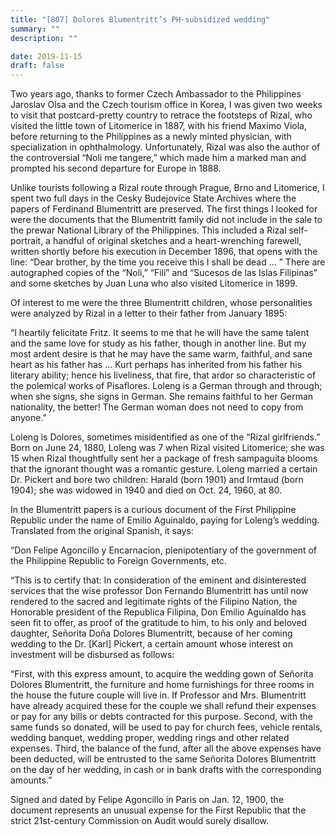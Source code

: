 ```yaml
---
title: "[807] Dolores Blumentritt’s PH-subsidized wedding"
summary: ""
description: ""

date: 2019-11-15
draft: false
---
```



Two years ago, thanks to former Czech Ambassador to the Philippines Jaroslav Olsa and the Czech tourism office in Korea, I was given two weeks to visit that postcard-pretty country to retrace the footsteps of Rizal, who visited the little town of Litomerice in 1887, with his friend Maximo Viola, before returning to the Philippines as a newly minted physician, with specialization in ophthalmology. Unfortunately, Rizal was also the author of the controversial “Noli me tangere,” which made him a marked man and prompted his second departure for Europe in 1888.

Unlike tourists following a Rizal route through Prague, Brno and Litomerice, I spent two full days in the Cesky Budejovice State Archives where the papers of Ferdinand Blumentritt are preserved. The first things I looked for were the documents that the Blumentritt family did not include in the sale to the prewar National Library of the Philippines. This included a Rizal self-portrait, a handful of original sketches and a heart-wrenching farewell, written shortly before his execution in December 1896, that opens with the line: “Dear brother, by the time you receive this I shall be dead … ” There are autographed copies of the “Noli,” “Fili” and “Sucesos de las Islas Filipinas” and some sketches by Juan Luna who also visited Litomerice in 1899.

Of interest to me were the three Blumentritt children, whose personalities were analyzed by Rizal in a letter to their father from January 1895:

“I heartily felicitate Fritz. It seems to me that he will have the same talent and the same love for study as his father, though in another line. But my most ardent desire is that he may have the same warm, faithful, and sane heart as his father has … Kurt perhaps has inherited from his father his literary ability; hence his liveliness, that fire, that ardor so characteristic of the polemical works of Pisaflores. Loleng is a German through and through; when she signs, she signs in German. She remains faithful to her German nationality, the better! The German woman does not need to copy from anyone.”

Loleng is Dolores, sometimes misidentified as one of the “Rizal girlfriends.” Born on June 24, 1880, Loleng was 7 when Rizal visited Litomerice; she was 15 when Rizal thoughtfully sent her a package of fresh sampaguita blooms that the ignorant thought was a romantic gesture. Loleng married a certain Dr. Pickert and bore two children: Harald (born 1901) and Irmtaud (born 1904); she was widowed in 1940 and died on Oct. 24, 1960, at 80.

In the Blumentritt papers is a curious document of the First Philippine Republic under the name of Emilio Aguinaldo, paying for Loleng’s wedding. Translated from the original Spanish, it says:

“Don Felipe Agoncillo y Encarnacion, plenipotentiary of the government of the Philippine Republic to Foreign Governments, etc.

“This is to certify that: In consideration of the eminent and disinterested services that the wise professor Don Fernando Blumentritt has until now rendered to the sacred and legitimate rights of the Filipino Nation, the Honorable president of the Republica Filipina, Don Emilio Aguinaldo has seen fit to offer, as proof of the gratitude to him, to his only and beloved daughter, Señorita Doña Dolores Blumentritt, because of her coming wedding to the Dr. [Karl] Pickert, a certain amount whose interest on investment will be disbursed as follows:

“First, with this express amount, to acquire the wedding gown of Señorita Dolores Blumentritt, the furniture and home furnishings for three rooms in the house the future couple will live in. If Professor and Mrs. Blumentritt have already acquired these for the couple we shall refund their expenses or pay for any bills or debts contracted for this purpose. Second, with the same funds so donated, will be used to pay for church fees, vehicle rentals, wedding banquet, wedding proper, wedding rings and other related expenses. Third, the balance of the fund, after all the above expenses have been deducted, will be entrusted to the same Señorita Dolores Blumentritt on the day of her wedding, in cash or in bank drafts with the corresponding amounts.”

Signed and dated by Felipe Agoncillo in Paris on Jan. 12, 1900, the document represents an unusual expense for the First Republic that the strict 21st-century Commission on Audit would surely disallow.
